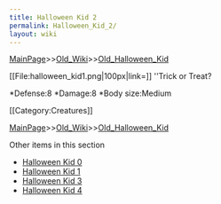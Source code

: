```yaml
---
title: Halloween Kid 2
permalink: Halloween_Kid_2/
layout: wiki
---
```


[MainPage](/keeperrl_wiki/ "wikilink")>>[Old_Wiki](/keeperrl_wiki/Old_Wiki "wikilink")>>[Old_Halloween_Kid](/keeperrl_wiki/Old_Halloween_Kid "wikilink")

[[File:halloween_kid1.png|100px|link=]] ''Trick or Treat?

*Defense:8
*Damage:8
*Body size:Medium

[[Category:Creatures]]

[MainPage](/keeperrl_wiki/ "wikilink")>>[Old_Wiki](/keeperrl_wiki/Old_Wiki "wikilink")>>[Old_Halloween_Kid](/keeperrl_wiki/Old_Halloween_Kid "wikilink")

Other items in this section
-    [Halloween Kid 0](/keeperrl_wiki/Halloween_Kid_0 "wikilink")
-    [Halloween Kid 1](/keeperrl_wiki/Halloween_Kid_1 "wikilink")
-    [Halloween Kid 3](/keeperrl_wiki/Halloween_Kid_3 "wikilink")
-    [Halloween Kid 4](/keeperrl_wiki/Halloween_Kid_4 "wikilink")
